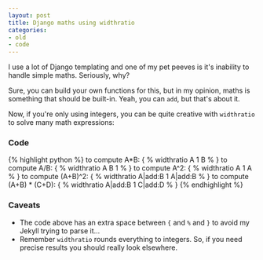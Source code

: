 ```yaml
---
layout: post
title: Django maths using widthratio
categories:
- old
- code
---
```


I use a lot of Django templating and one of my pet peeves is it's inability to handle simple maths. Seriously, why?

Sure, you can build your own functions for this, but in my opinion, maths is something that should be built-in. Yeah, you can `add`, but that's about it.

Now, if you're only using integers, you can be quite creative with `widthratio` to solve many math expressions:

### Code
{% highlight python %}
to compute A*B: { % widthratio A 1 B % }
to compute A/B: { % widthratio A B 1 % }
to compute A^2: { % widthratio A 1 A % }
to compute (A+B)^2: { % widthratio A|add:B 1 A|add:B % }
to compute (A+B) * (C+D): { % widthratio A|add:B 1 C|add:D % }
{% endhighlight %}

### Caveats
- The code above has an extra space between `{` and `%` and `}` to avoid my Jekyll trying to parse it&hellip;
- Remember `widthratio` rounds everything to integers. So, if you need precise results you should really look elsewhere.